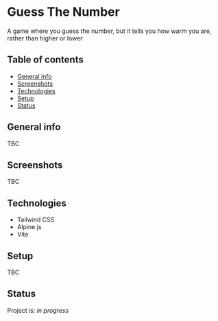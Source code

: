# Guess The Number

A game where you guess the number, but it tells you how warm you are, rather than higher or lower

## Table of contents

- [General info](#general-info)
- [Screenshots](#screenshots)
- [Technologies](#technologies)
- [Setup](#setup)
- [Status](#status)

## General info

TBC

## Screenshots

TBC

## Technologies

- Tailwind CSS
- Alpine.js
- Vite

## Setup

TBC

## Status

Project is: _in progress_
